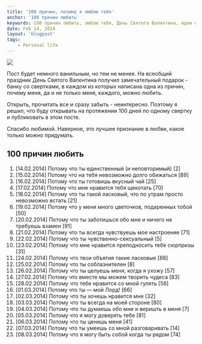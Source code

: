```yaml
---
title: '100 причин, почему я люблю тебя'
anchor: '100 причин любить'
keywords: 100 причин любить, люблю тебя, День Святого Валентина, идеи на ДСВ
date: Feb 14, 2014
layout: 'blogpost'
tags:
    - Personal life
---
```


![](/images/100-reasons-for-love/1.jpg)

Пост будет немного ванильным, но тем не менее. На всеобщий праздник День Святого Валентина получил замечательный подарок - банку со свертками, в каждом из которых написана одна из причин, почему меня, да и не только меня, каждого, можно любить.

Открыть, прочитать все и сразу забыть - неинтересно. Поэтому я решил, что буду открывать на протяжении 100 дней по одному свертку и публиковать в этом посте. 

<!-- cut -->

Спасибо любимой. Наверное, это лучшее признание в любви, какое только можно придумать.

## 100 причин любить

1. [14.02.2014] Потому что ты единственный (и неповторимый) [2]
2. [15.02.2014] Потому что на тебя невозможно долго обижаться [89]
3. [16.02.2014] Потому что ты готовишь вкусный чай [25]
4. [17.02.2014] Потому что мне нравится тебя щекотать [70]
5. [18.02.2014] Потому что ты такой ласковый, что по утрам просто невозможно встать [21]
6. [19.02.2014] Потому что у меня много цветочков, подаренных тобой [50]
7. [20.02.2014] Потому что ты заботишься обо мне и ничего не требуешь взамен [91]
8. [21.02.2014] Потому что ты всегда чувствуешь мое настроение [71]
9. [22.02.2014] Потому что ты чувственно-сексуальный [5]
10. [23.02.2014] Потому что мне нравится преподносить тебе сюрпризы [31]
11. [24.02.2014] Потому что твои объятия такие ласковые [88]
12. [25.02.2014] Потому что ты соблазнителен [8]
13. [26.02.2014] Потому что ты целуешь меня, когда я ухожу [57]
14. [27.02.2014] Потому что вместе мы можем творить чудеса [83]
15. [28.02.2014] Потому что тебе нравится со мной гулять [56]
16. [01.03.2014] Потому что ты &mdash; мой Лорд! [66]
17. [02.03.2014] Потому что ты хочешь нравится мне [32]
18. [03.03.2014] Потому что ты всегда на моей стороне [80]
19. [04.03.2014] Потому что ты думаешь обо мне и веришть в меня [7]
20. [05.03.2014] Потому что я могу доверять тебе [81]
21. [06.03.2014] Потому что ты ценишь меня [41]
22. [07.03.2014] Потому что ты умеешь со мной разговаривать [14]
23. [08.03.2014] Потому что я могу быть собой когда ты рядом [74]
